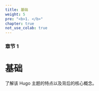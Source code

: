 ```yaml
---
title: 基础
weight: 5
pre: "<b>1. </b>"
chapter: true
not_use_colab: true
---
```


### 章节 1

# 基础

了解该 Hugo 主题的特点以及背后的核心概念。
